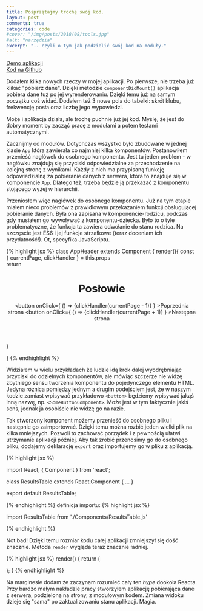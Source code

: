 ```yaml
---
title: Posprzątajmy trochę swój kod.
layout: post
comments: true
categories: code
#cover: "/img/posts/2018/08/tools.jpg"
#alt: "narzędzia"
excerpt: ".. czyli o tym jak podzielić swój kod na moduły."
---
```


<a href="/sejmator">Demo aplikacji</a> <br>
<a href="https://github.com/bananovitch/sejmator">Kod na Github</a>

<p>Dodałem kilka nowych rzeczy w mojej aplikacji. Po pierwsze, nie trzeba już klikać "pobierz dane". Dzięki metodzie <code>componentDidMount()</code> aplikacja pobiera dane tuż po jej wyrenderowaniu. Dzięki temu już na samym początku coś widać. Dodałem też 3 nowe pola do tabelki: skrót klubu, frekwencję posła oraz liczbę jego wypowiedzi.</p>

<p>Może i aplikacja działa, ale trochę puchnie już jej kod. Myślę, że jest do dobry moment by zacząć pracę z modułami a potem testami automatycznymi.</p>

<p>Zacznijmy od modułów. Dotychczas wszystko było zbudowane w jednej klasie <code>App</code> która zawierała co najmniej kilka komponentów. Postanowiłem przenieść nagłówek do osobnego komponentu. Jest tu jeden problem - w nagłówku znajdują się przyciski odpowiedzialne za przechodzenie na kolejną stronę z wynikami. Każdy z nich ma przypisaną funkcję odpowiedzialną za pobieranie danych z serwera, która to znajduje się w komponencie <code>App</code>. Dlatego też, trzeba będzie ją przekazać z komponentu stojącego wyżej w hierarchii.</p>

<p>Przeniosłem więc nagłówek do osobnego komponentu. Już na tym etapie miałem nieco problemów z prawidłowym przekazaniem funkcji obsługującej pobieranie danych. Była ona zapisana w komponencie-rodzicu, podczas gdy musiałem go wywoływać z komponentu-dziecka. Było to o tyle problematyczne, że funkcja ta zawiera odwołanie do stanu rodzica. Na szczęscie jest ES6 i jej funkcje strzałkowe (teraz doceniam ich przydatność!). Ot, specyfika JavaScriptu.</p>

{% highlight jsx %}
class AppHeader extends Component {
  render(){
    const { currentPage, clickHandler } = this.props  
    return <header className="App-header">
      <h1 className="App-title">Posłowie</h1>
      <button 
        onClick={ () => {clickHandler(currentPage - 1)} }
      >Poprzednia strona</button>
      <button 
        onClick={ () => {clickHandler(currentPage + 1)} }
      >Następna strona</button>
     </header>
  }

}
{% endhighlight %}

<p>Widziałem w wielu przykładach że ludzie idą krok dalej wyodrębniając przyciski do odzielnych komponentów, ale mówiąc szczerze nie widzę zbytniego sensu tworzenia komponentu do pojedynczego elementu HTML. Jedyna róznica pomiędzy jednym a drugim podejściem jest, że w naszym kodzie zamiast wpisywać przykładowo <code>&lt;button&gt;</code> będziemy wpisywać jakąś inną nazwę, np. <code>&lt;SomeButtonComponent&gt;</code>. Może jest w tym faktycznie jakiś sens, jednak ja osobiście nie widzę go na razie.</p>

<p>Tak stworzony komponent możemy przenieść do osobnego pliku i następnie go zaimportować. Dzięki temu można rozbić jeden wielki plik na kilka mniejszych. Pozwoli to zachować porządek i z pewnością ułatwi utrzymanie aplikacji później. Aby tak zrobić przenosimy go do osobnego pliku, dodajemy deklarację <code>export</code> oraz importujemy go w pliku z aplikacją.</p>

{% highlight jsx %}

import React, { Component } from 'react';

class ResultsTable extends React.Component {
  ...
}

export default ResultsTable;

{% endhighlight %}
definicja importu:
{% highlight jsx %}

import ResultsTable from './Components/ResultsTable.js'

<ResultsTable 
  dataArray={this.state.result}
/>

{% endhighlight %}

<p>Not bad! Dzięki temu rozmiar kodu całej aplikacji zmniejszył się dość znacznie. Metoda <code>render</code> wygląda teraz znacznie ładniej.</p>

{% highlight jsx %}
render() {
    return (
      <div className="App">
        <AppHeader 
          currentPage={this.state.page} 
          clickHandler={this.fetchSpeeches}
        />
        <ResultsTable 
          dataArray={this.state.result}
        />
      </div>
    );
  }
{% endhighlight %}

<p>Na marginesie dodam że zaczynam rozumieć cały ten <i>hype</i> dookoła Reacta. Przy bardzo małym nakładzie pracy stworzyłem aplikację pobierająca dane z serwera, podzieloną na strony, z modułowym kodem. Zmiana widoku dzieje się "sama" po zaktualizowaniu stanu aplikacji. Magia.</p>